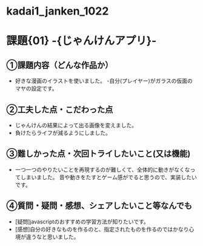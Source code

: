 # kadai1_janken_1022
# 課題{01} -{じゃんけんアプリ}- 

## ①課題内容（どんな作品か）
- 好きな漫画のイラストを使いました。
-自分(プレイヤー)がガラスの仮面のマヤの設定です。

## ②工夫した点・こだわった点
- じゃんけんの結果によって出る画像を変えました。    
- 負けたらライフが減るようにしました。

## ③難しかった点・次回トライしたいこと(又は機能)
- 一つ一つのやりたいことを再現するのが難しくて、全体的に動きがなくなってしまいました。
音や動きをたすとゲーム感がでると思うので、実装したいです。

## ④質問・疑問・感想、シェアしたいこと等なんでも
- [疑問]javascriptのおすすめの学習方法が知りたいです。
- [感想]自分の好きなものを作るのと、指定されたものを作るのではかなり心境が違うなと思いました。

